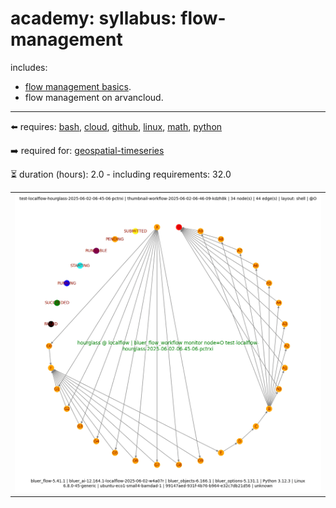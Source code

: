 # academy: syllabus: flow-management

includes:
- [flow management basics](https://github.com/kamangir/bluer-flow).
- flow management on arvancloud.

---

⬅️ requires: [bash](./bash.md), [cloud](./cloud.md), [github](./github.md), [linux](./linux.md), [math](./math.md), [python](./python.md)

➡️ required for: [geospatial-timeseries](./geospatial-timeseries.md)

⏳ duration (hours): 2.0 - including requirements: 32.0

|   |
| --- |
| [![image](https://github.com/kamangir/assets/raw/main/bluer_flow-localflow-hourglass/workflow.gif?raw=true)](https://github.com/kamangir/bluer-flow) |
